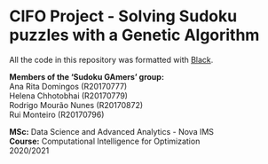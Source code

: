 # CIFO Project - Solving Sudoku puzzles with a Genetic Algorithm

All the code in this repository was formatted with [Black](https://pypi.org/project/black/).

**Members of the ‘Sudoku GAmers’ group:** <br>
Ana Rita Domingos (R20170777) <br>
Helena Chhotobhai (R20170779) <br>
Rodrigo Mourão Nunes (R20170872) <br>
Rui Monteiro (R20170796)

**MSc:** Data Science and Advanced Analytics - Nova IMS <br>
**Course:** Computational Intelligence for Optimization <br>
2020/2021
